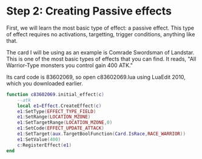 # Step 2: Creating Passive effects #

First, we will learn the most basic type of effect: a passive effect. This type of effect requires no activations, targetting, trigger conditions, anything like that.

The card I will be using as an example is Comrade Swordsman of Landstar. This is one of the most basic types of effects that you can find. It reads, "All Warrior-Type monsters you control gain 400 ATK."

Its card code is 83602069, so open c83602069.lua using LuaEdit 2010, which you downloaded earlier.

````Lua
function c83602069.initial_effect(c)
	--atk
	local e1=Effect.CreateEffect(c)
	e1:SetType(EFFECT_TYPE_FIELD)
	e1:SetRange(LOCATION_MZONE)
	e1:SetTargetRange(LOCATION_MZONE,0)
	e1:SetCode(EFFECT_UPDATE_ATTACK)
	e1:SetTarget(aux.TargetBoolFunction(Card.IsRace,RACE_WARRIOR))
	e1:SetValue(400)
	c:RegisterEffect(e1)
end
````
